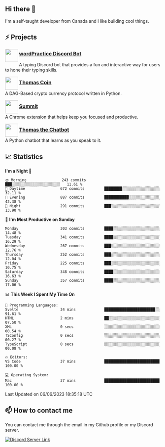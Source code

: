 <h2>Hi there 👋</h2>

<p>I'm a self-taught developer from Canada and I like building cool things.</p>

<h2>⚡ Projects</h2>

<img align="left" src="https://i.imgur.com/BIzs17V.png" width="42" height="42" />
<h3><a target="_blank" href="https://wordpractice.principle.sh/">wordPractice Discord Bot</a></h3>
<p>A typing Discord bot that provides a fun and interactive way for users to hone their typing skills.</p>

<img align="left" src="https://i.imgur.com/4FdQpgN.png" width="42" height="42" />
<h3><a href="https://github.com/principle105/thomas-coin">Thomas Coin</a></h3>
<p>A DAG-Based crypto currency protocol written in Python.</p>

<img align="left" src="https://i.imgur.com/Ly8Atho.png" width="42" height="42" />
<h3><a href="https://summit.sh/">Summit</a></h3>
<p>A Chrome extension that helps keep you focused and productive.</p>

<img align="left" src="https://i.imgur.com/hA9YF2s.png" width="42" height="42" />
<h3><a href="https://github.com/principle105/thomasthechatbot">Thomas the Chatbot</a></h3>
<p>A Python chatbot that learns as you speak to it.</p>

<h2>📈 Statistics</h2>

<!--START_SECTION:waka-->
**I'm a Night 🦉** 

```text
🌞 Morning                243 commits         ███░░░░░░░░░░░░░░░░░░░░░░   11.61 % 
🌆 Daytime                672 commits         ████████░░░░░░░░░░░░░░░░░   32.11 % 
🌃 Evening                887 commits         ███████████░░░░░░░░░░░░░░   42.38 % 
🌙 Night                  291 commits         ███░░░░░░░░░░░░░░░░░░░░░░   13.90 % 
```
📅 **I'm Most Productive on Sunday** 

```text
Monday                   303 commits         ████░░░░░░░░░░░░░░░░░░░░░   14.48 % 
Tuesday                  341 commits         ████░░░░░░░░░░░░░░░░░░░░░   16.29 % 
Wednesday                267 commits         ███░░░░░░░░░░░░░░░░░░░░░░   12.76 % 
Thursday                 252 commits         ███░░░░░░░░░░░░░░░░░░░░░░   12.04 % 
Friday                   225 commits         ███░░░░░░░░░░░░░░░░░░░░░░   10.75 % 
Saturday                 348 commits         ████░░░░░░░░░░░░░░░░░░░░░   16.63 % 
Sunday                   357 commits         ████░░░░░░░░░░░░░░░░░░░░░   17.06 % 
```


📊 **This Week I Spent My Time On** 

```text
💬 Programming Languages: 
Svelte                   34 mins             ███████████████████████░░   91.61 % 
HTML                     2 mins              ██░░░░░░░░░░░░░░░░░░░░░░░   07.50 % 
XML                      0 secs              ░░░░░░░░░░░░░░░░░░░░░░░░░   00.54 % 
TSConfig                 0 secs              ░░░░░░░░░░░░░░░░░░░░░░░░░   00.27 % 
TypeScript               0 secs              ░░░░░░░░░░░░░░░░░░░░░░░░░   00.08 % 

🔥 Editors: 
VS Code                  37 mins             █████████████████████████   100.00 % 

💻 Operating System: 
Mac                      37 mins             █████████████████████████   100.00 % 
```


 Last Updated on 06/06/2023 18:35:18 UTC
<!--END_SECTION:waka-->

<h2>📫 How to contact me</h2>

You can contact me through the email in my Github profile or my Discord server.

[![Discord Server Link](https://dcbadge.vercel.app/api/server/DHnk46C)](https://discord.gg/DHnk46C)

